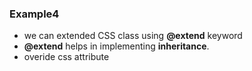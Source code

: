 ### Example4

- we can extended CSS class using **@extend** keyword
- **@extend** helps in implementing **inheritance**.
- overide css attribute
